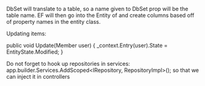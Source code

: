 
DbSet will translate to a table, so a name given to DbSet prop will be the table name. EF will then go into the Entity of <T> and create columns based off of property names in the entity class.

Updating items:

public void Update(Member user)
{
	_context.Entry(user).State = EntityState.Modified;
}

Do not forget to hook up repositories in services: app.builder.Services.AddScoped<IRepository, RepositoryImpl>(); so that we can inject it in controllers